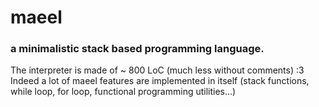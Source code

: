 # maeel
### a minimalistic stack based programming language.

The interpreter is made of ~ 800 LoC (much less without comments) :3 Indeed a lot of maeel features are implemented in itself (stack functions, while loop, for loop, functional programming utilities...)

